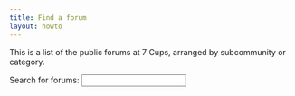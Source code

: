 ```yaml
---
title: Find a forum
layout: howto
---
```

<link rel="stylesheet" href="https://cdnjs.cloudflare.com/ajax/libs/font-awesome/5.10.2/css/all.min.css">
<style>{% include forummap.css %}</style>
<script src="https://code.jquery.com/jquery-3.2.1.min.js" crossorigin="anonymous"></script>
<script>{% include forumdata.js %}</script>
<script>{% include forummap.js %}</script>
<p>This is a list of the public forums at 7 Cups, arranged by <i class="fas fa-user-friends"></i> subcommunity or <i class="far fa-folder"></i> category.</p>
<p><label for="search">Search for forums: <input id="search"></label></p>
<div id="results"></div>
<div id="map"></div>
